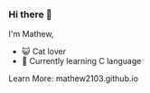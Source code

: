 ### Hi there 👋

I'm Mathew,
- 😺 Cat lover
- 🌱 Currently learning C language

Learn More: mathew2103.github.io
